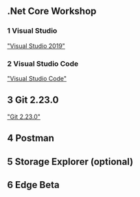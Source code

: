 ## .Net Core Workshop

### 1 Visual Studio
["Visual Studio 2019"](https://visualstudio.microsoft.com/downloads/)

### 2 Visual Studio Code
["Visual Studio Code"](https://code.visualstudio.com/Download/)

## 3 Git 2.23.0
["Git 2.23.0"](https://git-scm.com/downloads)

## 4 Postman
## 5 Storage Explorer (optional)
## 6 Edge Beta
